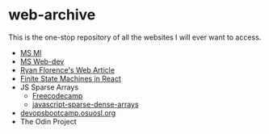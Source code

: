 # web-archive
This is the one-stop repository of all the websites I will ever want to access.

- [MS Ml](https://microsoft.github.io/ML-For-Beginners/#/)
- [MS Web-dev](https://microsoft.github.io/Web-Dev-For-Beginners/#/?id=lessons)
- [Ryan Florence's Web Article](https://ryanflorence.dev/p/everything-i-know-about-client-side-routing)
- [Finite State Machines in React](www.youtube.com)
- JS Sparse Arrays
  - [Freecodecamp](https://www.freecodecamp.org/news/sparse-and-dense-arrays-in-javascript/)
  - [javascript-sparse-dense-arrays](https://dmitripavlutin.com/javascript-sparse-dense-arrays/)
- [devopsbootcamp.osuosl.org](https://devopsbootcamp.osuosl.org/contributing-to-open-source.html)
- The Odin Project
